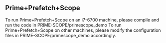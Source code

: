 ## Prime+Prefetch+Scope
To run Prime+Prefetch+Scope on an i7-6700 machine, please compile and run the code in PRIME-SCOPE/primescope_demo
To run Prime+Prefetch+Scope on other machines, please modify the configuration files in PRIME-SCOPE/primescope_demo accordingly.

